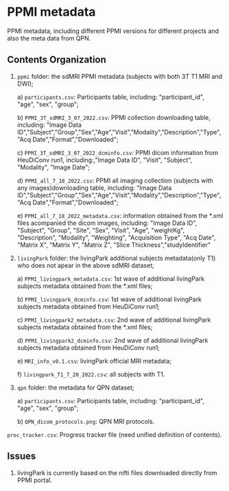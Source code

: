 # PPMI metadata

PPMI metadata, including different PPMI versions for different projects and also the meta data from QPN.

## Contents Organization

1. `ppmi` folder: the sdMRI PPMI metadata (subjects with both 3T T1 MRI and DWI);
    
    a) `participants.csv`: Participants table, including: "participant_id", "age", "sex", "group";

    b) `PPMI_3T_sdMRI_3_07_2022.csv`: PPMI collection downloading table, including: "Image Data ID","Subject","Group","Sex","Age","Visit","Modality","Description","Type","Acq Date","Format","Downloaded";

    c) `PPMI_3T_sdMRI_3_07_2022_dcminfo.csv`: PPMI dicom information from HeuDiConv run1, including:,"Image Data ID", "Visit", "Subject", "Modality", "Image Date";

    d) `PPMI_all_7_18_2022.csv`: PPMI all imaging collection (subjects with any images)downloading table, including: "Image Data ID","Subject","Group","Sex","Age","Visit","Modality","Description","Type","Acq Date","Format","Downloaded";

    e) `PPMI_all_7_18_2022_metadata.csv`: information obtained from the *.xml files acompanied the dicom images, including: "Image Data ID", "Subject", "Group", "Site", "Sex", "Visit", "Age", "weightKg", "Description", "Modality", "Weighting", "Acquisition Type", "Acq Date", "Matrix X", "Matrix Y", "Matrix Z", "Slice Thickness","studyIdentifier"

2. `livingPark` folder: the livingPark additional subjects metadata(only T1) who does not apear in the above sdMRI dataset;

    a) `PPMI_livingpark_metadata.csv`: 1st wave of additional livingPark subjects metadata obtained from the *.xml files;
    
    b) `PPMI_livingpark_dcminfo.csv`:  1st wave of additional livingPark subjects metadata obtained from HeuDiConv run1;

    c) `PPMI_livingpark2_metadata.csv`: 2nd wave of additional livingPark subjects metadata obtained from the *.xml files;

    d) `PPMI_livingpark2_dcminfo.csv`:  2nd wave of additional livingPark subjects metadata obtained from HeuDiConv run1;

    e) `MRI_info_v0.1.csv`: livingPark official MRI metadata;

    f) `livingpark_T1_7_20_2022.csv`: all subjects with T1.

3. `qpn` folder: the metadata for QPN dataset;
    
    a) `participants.csv`:  Participants table, including: "participant_id", "age", "sex", "group";

    b) `QPN_dicom_protocols.png`: QPN MRI protocols.

`proc_tracker.csv`: Progress tracker file (need unified definition of contents).

## Issues

1) livingPark is currently based on the nifti files downloaded directly from PPMI portal.
